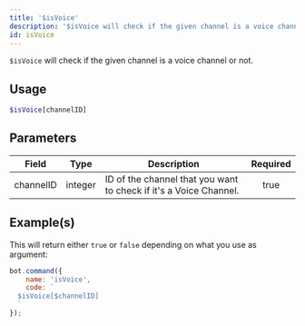 ```yaml
---
title: '$isVoice'
description: '$isVoice will check if the given channel is a voice channel or not.'
id: isVoice
---
```


`$isVoice` will check if the given channel is a voice channel or not.

## Usage

```php
$isVoice[channelID]
```

## Parameters

| Field     | Type    | Description                                                       | Required |
| --------- | ------- | ----------------------------------------------------------------- |:--------:|
| channelID | integer | ID of the channel that you want to check if it's a Voice Channel. |   true   |

## Example(s)

This will return either `true` or `false` depending on what you use as argument:

```javascript
bot.command({
    name: 'isVoice',
    code: `
  $isVoice[$channelID]
  `
});
```